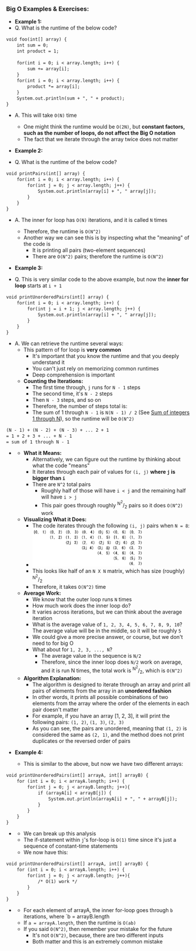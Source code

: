 ### Big O Examples & Exercises:

* **Example 1:**
* Q. What is the runtime of the below code?
```
void foo(int[] array) {
    int sum = 0;
    int product = 1;
    
    for(int i = 0; i < array.length; i++) {
        sum += array[i];
    }
    for(int i = 0; i < array.length; i++) {
        product *= array[i];
    }
    System.out.println(sum + ", " + product);
}
```
* A. This will take `O(N)` time
    * One might think the runtime would be `O(2N)`, but **constant factors, such as the number of loops, do not affect
      the Big O notation**
    * The fact that we iterate through the array twice does not matter

* **Example 2:**
* Q. What is the runtime of the below code?
```
void printPairs(int[] array) {
    for(int i = 0; i < array.length; i++) {
        for(int j = 0; j < array.length; j++) {
            System.out.println(array[i] + ", " array[j]);
        }
    }
}
```
* A. The inner for loop has `O(N)` iterations, and it is called `N` times
    * Therefore, the runtime is `O(N^2)`
    * Another way we can see this is by inspecting what the "meaning" of the code is
        * It is printing all pairs (two-element sequences)
        * There are `O(N^2)` pairs; therefore the runtime is `O(N^2)`

* **Example 3:**
* Q. This is very similar code to the above example, but now the **inner for loop** starts at `i + 1`
```
void printUnorderedPairs(int[] array) {
    for(int i = 0; i < array.length; i++) {
        for(int j = i + 1; j < array.length; j++) {
            System.out.println(array[i] + ", " array[j]);
        }
    }
}
```
* A. We can retrieve the runtime several ways:
    * This pattern of for loop is **very common**
        * It's important that you know the runtime and that you deeply understand it
        * You can't just rely on memorizing common runtimes
        * Deep comprehension is important
    * **Counting the Iterations:**
        * The first time through, `j` runs for `N - 1` steps
        * The second time, it's `N - 2` steps
        * Then `N - 3` steps, and so on
        * Therefore, the number of steps total is:
        * The sum of 1 through `N - 1` is `N(N - 1) / 2` (See [Sum of integers 1 through N](../Advanced_Topics/Sum_of_Integers_1_Through_N.md)), so the runtime will be `O(N^2)`

```
(N - 1) + (N - 2) + (N - 3) + ... 2 + 1
= 1 + 2 + 3 + ... + N - 1
= sum of 1 through N - 1
```
*
    * **What it Means:**
        * Alternatively, we can figure out the runtime by thinking about what the code "means"
        * It iterates through each pair of values for `(i, j)` **where `j` is bigger than `i`**
        * There are `N^2` total pairs
            * Roughly half of those will have `i < j` and the remaining half will have `i > j`
            * This pair goes through roughly <sup>N<sup>2</sup></sup>/<sub>2</sub> pairs so it does `O(N^2)` work
    * **Visualizing What it Does:**
        * The code iterates through the following `(i, j)` pairs when `N = 8`:
        * <img src="images/Big_O_Example_3_1.png" width="300">
        * This looks like half of an `N X N` matrix, which has size (roughly) <sup>N<sup>2</sup></sup>/<sub>2</sub>
        * Therefore, it takes `O(N^2)` time
    * **Average Work:**
        * We know that the outer loop runs `N` times
        * How much work does the inner loop do?
        * It varies across iterations, but we can think about the average iteration
        * What is the average value of `1, 2, 3, 4, 5, 6, 7, 8, 9, 10`? The average value will be in the middle, so it will be roughly `5`
        * We could give a more precise answer, or course, but we don't need to for big O
        * What about for `1, 2, 3, ..., N`?
            * The average value in the sequence is `N/2`
            * Therefore, since the inner loop does `N/2` work on average, and it is run N times, the total work is
              <sup>N<sup>2</sup></sup>/<sub>2</sub>, which is `O(N^2)`
    * **Algorithm Explanation:**
        * The algorithm is designed to iterate through an array and print all pairs of elements from the array in an
          **unordered fashion**
        * In other words, it prints all possible combinations of two elements from the array where the order of the
          elements in each pair doesn't matter
        * For example, if you have an array [1, 2, 3], it will print the following pairs: `(1, 2)`, `(1, 3)`, `(2, 3)`
        * As you can see, the pairs are unordered, meaning that `(1, 2)` is considered the same as `(2, 1)`, and the method does
          not print duplicates or the reversed order of pairs

* **Example 4:**
  * This is similar to the above, but now we have two different arrays:
```
void printUnorderedPairs(int[] arrayA, int[] arrayB) {
    for (int i = 0; i < arrayA.length; i++) {
        for(int j = 0; j < arrayB.length; j++){
            if (arrayA[i] < arrayB[j]) {
                System.out.println(arrayA[i] + ", " + arrayB[j]);
            }
        }
    }
}
```
* 
  * We can break up this analysis
  * The if-statement within `j`'s for-loop is `O(1)` time since it's just a sequence of constant-time statements
  * We now have this:
```
void printUnorderedPairs(int[] arrayA, int[] arrayB) {
    for (int i = 0; i < arrayA.length; i++) {
        for(int j = 0; j < arrayB.length; j++){
            /* O(1) work */
        }
    }
}
```
* 
  * For each element of arrayA, the inner for-loop goes through `b` iterations, where `b = arrayB.length
  * If `a = arrayA.length`, then the runtime is `O(ab)`
  * If you said `O(N^2)`, then remember your mistake for the future
    * It's not `O(N^2)`, because, there are two different inputs
    * Both matter and this is an extremely common mistake